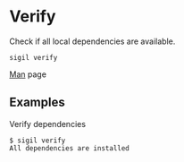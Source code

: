 # Verify

Check if all local dependencies are available.

```console
sigil verify
```

[Man](../man/sigil_verify.md) page

## Examples

Verify dependencies

```console
$ sigil verify
All dependencies are installed
```

